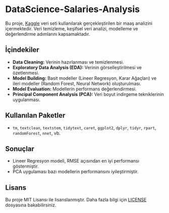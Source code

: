 # DataScience-Salaries-Analysis


Bu proje, [Kaggle](https://www.kaggle.com/datasets/ruchi798/data-science-job-salaries) veri seti kullanılarak gerçekleştirilen bir maaş analizini içermektedir. Veri temizleme, keşifsel veri analizi, modelleme ve değerlendirme adımlarını kapsamaktadır.

## İçindekiler

- **Data Cleaning:** Verinin hazırlanması ve temizlenmesi.
- **Exploratory Data Analysis (EDA):** Verinin görselleştirilmesi ve özetlenmesi.
- **Model Building:** Basit modeller (Lineer Regresyon, Karar Ağaçları) ve ileri modeller (Random Forest, Neural Network) oluşturulması.
- **Model Evaluation:** Modellerin performans değerlendirmesi.
- **Principal Component Analysis (PCA):** Veri boyut indirgeme tekniklerinin uygulanması.

## Kullanılan Paketler

- `tm`, `textclean`, `textstem`, `tidytext`, `caret`, `ggplot2`, `dplyr`, `tidyr`, `rpart`, `randomForest`, `nnet`, vb.

## Sonuçlar

- Lineer Regresyon modeli, RMSE açısından en iyi performansı göstermiştir.
- PCA uygulaması bazı modellerin performansını iyileştirmiştir.

## Lisans

Bu proje MIT Lisansı ile lisanslanmıştır. Daha fazla bilgi için [LICENSE](LICENSE) dosyasına bakabilirsiniz.
